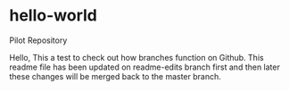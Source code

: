 # hello-world
Pilot Repository 

Hello, This a test to check out how branches function on Github. This readme file has been updated on readme-edits branch first and then later these changes will be merged back to the master branch.
